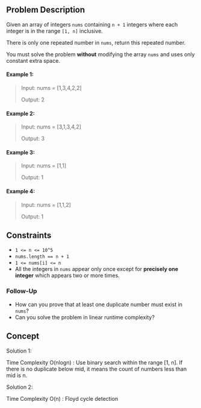 ## Problem Description

Given an array of integers `nums` containing `n + 1` integers where each integer is in the range `[1, n]` inclusive.

There is only one repeated number in `nums`, return this repeated number.

You must solve the problem **without** modifying the array `nums` and uses only constant extra space.

#### Example 1:
> Input: nums = [1,3,4,2,2]
> 
> Output: 2

#### Example 2:
> Input: nums = [3,1,3,4,2]
> 
> Output: 3

#### Example 3:
> Input: nums = [1,1]
> 
> Output: 1

#### Example 4:
> Input: nums = [1,1,2]
> 
> Output: 1

## Constraints

- `1 <= n <= 10^5`
- `nums.length == n + 1`
- `1 <= nums[i] <= n`
- All the integers in `nums` appear only once except for **precisely one integer** which appears two or more times.

### Follow-Up

- How can you prove that at least one duplicate number must exist in `nums`?
- Can you solve the problem in linear runtime complexity?

## Concept
Solution 1: 

Time Complexity  O(nlogn) : Use binary search within the range [1, n]. If there is no duplicate below mid, it means the count of numbers less than mid is n.

Solution 2:

Time Complexity O(n) : Floyd cycle detection
